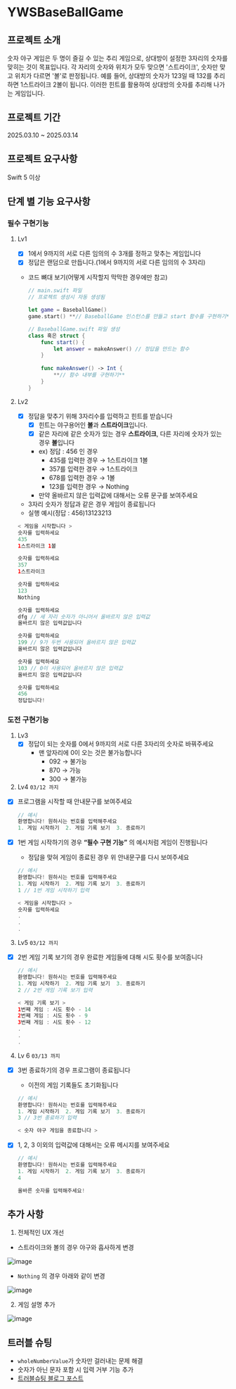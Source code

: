 # YWSBaseBallGame


## 프로젝트 소개
숫자 야구 게임은 두 명이 즐길 수 있는 추리 게임으로, 상대방이 설정한 3자리의 숫자를 맞히는 것이 목표입니다. 각 자리의 숫자와 위치가 모두 맞으면 '스트라이크', 숫자만 맞고 위치가 다르면 '볼'로 판정됩니다.
예를 들어, 상대방의 숫자가 123일 때 132를 추리하면 1스트라이크 2볼이 됩니다. 이러한 힌트를 활용하여 상대방의 숫자를 추리해 나가는 게임입니다.


## 프로젝트 기간
2025.03.10 ~ 2025.03.14

## 프로젝트 요구사항
Swift 5 이상

## 단계 별 기능 요구사항
### 필수 구현기능
1. Lv1 
    - [x]  1에서 9까지의 서로 다른 임의의 수 3개를 정하고 맞추는 게임입니다
    - [x]  정답은 랜덤으로 만듭니다.(1에서 9까지의 서로 다른 임의의 수 3자리)
    - 코드 뼈대 보기(어떻게 시작할지 막막한 경우에만 참고)
        
        ```swift
        // main.swift 파일
        // 프로젝트 생성시 자동 생성됨
        
        let game = BaseballGame()
        game.start() **// BaseballGame 인스턴스를 만들고 start 함수를 구현하기**
        
        // BaseballGame.swift 파일 생성
        class 혹은 struct {
        	func start() {
        		let answer = makeAnswer() // 정답을 만드는 함수
        	}
        	
        	func makeAnswer() -> Int {
        		**// 함수 내부를 구현하기**
        	}
        }
        ```
        
2. Lv2 
    - [x]  정답을 맞추기 위해 3자리수를 입력하고 힌트를 받습니다
        - [x]  힌트는 야구용어인 **볼**과 **스트라이크**입니다.
        - [x]  같은 자리에 같은 숫자가 있는 경우 **스트라이크**, 다른 자리에 숫자가 있는 경우 **볼**입니다
        - ex) 정답 : 456 인 경우
            - 435를 입력한 경우 → 1스트라이크 1볼
            - 357를 입력한 경우 → 1스트라이크
            - 678를 입력한 경우 → 1볼
            - 123를 입력한 경우 → Nothing
        - 만약 올바르지 않은 입력값에 대해서는 오류 문구를 보여주세요
    - 3자리 숫자가 정답과 같은 경우 게임이 종료됩니다
   - 실행 예시(정답 : 456)13123213
    
    ```swift
    < 게임을 시작합니다 >
    숫자를 입력하세요
    435
    1스트라이크 1볼
    
    숫자를 입력하세요
    357
    1스트라이크
    
    숫자를 입력하세요
    123
    Nothing
    
    숫자를 입력하세요
    dfg // 세 자리 숫자가 아니어서 올바르지 않은 입력값
    올바르지 않은 입력값입니다
    
    숫자를 입력하세요
    199 // 9가 두번 사용되어 올바르지 않은 입력값
    올바르지 않은 입력값입니다
    
    숫자를 입력하세요
    103 // 0이 사용되어 올바르지 않은 입력값
    올바르지 않은 입력값입니다
    
    숫자를 입력하세요
    456
    정답입니다!
    ```   

### 도전 구현기능

1. Lv3 
    - [x]  정답이 되는 숫자를 0에서 9까지의 서로 다른 3자리의 숫자로 바꿔주세요
        - 맨 앞자리에 0이 오는 것은 불가능합니다
            - 092 → 불가능
            - 870 → 가능
            - 300 → 불가능

2. Lv4 `03/12 까지`
- [x]  프로그램을 시작할 때 안내문구를 보여주세요
    
    ```swift
    // 예시
    환영합니다! 원하시는 번호를 입력해주세요
    1. 게임 시작하기  2. 게임 기록 보기  3. 종료하기
    ```
    
- [x]  1번 게임 시작하기의 경우 **“필수 구현 기능”** 의 예시처럼 게임이 진행됩니다
    - 정답을 맞혀 게임이 종료된 경우 위 안내문구를 다시 보여주세요
    
    ```swift
    // 예시
    환영합니다! 원하시는 번호를 입력해주세요
    1. 게임 시작하기  2. 게임 기록 보기  3. 종료하기
    1 // 1번 게임 시작하기 입력
    
    < 게임을 시작합니다 >
    숫자를 입력하세요
    .
    .
    .
    ```

3. Lv5 `03/12 까지` 
- [x]  2번 게임 기록 보기의 경우 완료한 게임들에 대해 시도 횟수를 보여줍니다
    
    ```swift
    // 예시
    환영합니다! 원하시는 번호를 입력해주세요
    1. 게임 시작하기  2. 게임 기록 보기  3. 종료하기
    2 // 2번 게임 기록 보기 입력
    
    < 게임 기록 보기 >
    1번째 게임 : 시도 횟수 - 14
    2번째 게임 : 시도 횟수 - 9
    3번째 게임 : 시도 횟수 - 12
    .
    .
    .
    ```

4. Lv 6 `03/13 까지`
- [x]  3번 종료하기의 경우 프로그램이 종료됩니다
    - 이전의 게임 기록들도 초기화됩니다
    
    ```swift
    // 예시
    환영합니다! 원하시는 번호를 입력해주세요
    1. 게임 시작하기  2. 게임 기록 보기  3. 종료하기
    3 // 3번 종료하기 입력
    
    < 숫자 야구 게임을 종료합니다 >
    ```
    
- [x]  1, 2, 3 이외의 입력값에 대해서는 오류 메시지를 보여주세요
    
    ```swift
    // 예시
    환영합니다! 원하시는 번호를 입력해주세요
    1. 게임 시작하기  2. 게임 기록 보기  3. 종료하기
    4
    
    올바른 숫자를 입력해주세요!
    ```

## 추가 사항
1. 전체적인 UX 개선
- 스트라이크와 볼의 경우 야구와 흡사하게 변경


![image](https://github.com/user-attachments/assets/e84312d6-ee44-4b88-bb44-c64c17853535)

- `Nothing` 의 경우 아래와 같이 변경


![image](https://github.com/user-attachments/assets/a2ff047a-a0a2-4eb1-b599-e081e456e03a)

2. 게임 설명 추가


![image](https://github.com/user-attachments/assets/a777df29-2aca-4df6-b42e-f4fa545e59cb)

## 트러블 슈팅 
- `wholeNumberValue`가 숫자만 걸러내는 문제 해결  
- 숫자가 아닌 문자 포함 시 입력 거부 기능 추가  
- [트러블슈팅 블로그 포스트](https://sheep1sik.tistory.com/162)

